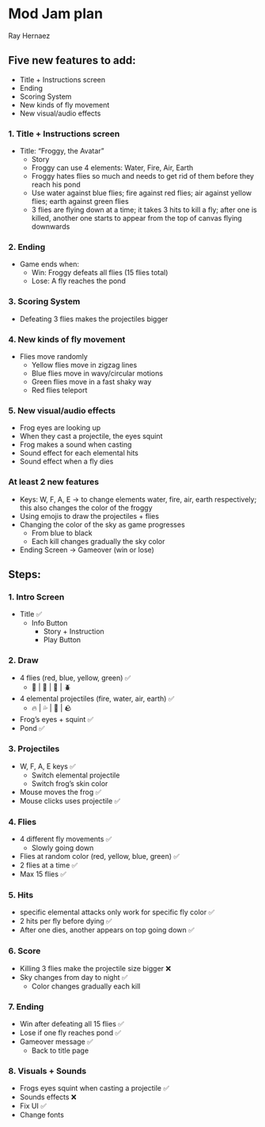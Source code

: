 # Mod Jam plan

Ray Hernaez

## Five new features to add:

- Title + Instructions screen
- Ending
- Scoring System
- New kinds of fly movement
- New visual/audio effects

### 1. Title + Instructions screen

- Title: “Froggy, the Avatar”
    - Story
    - Froggy can use 4 elements: Water, Fire, Air, Earth
    - Froggy hates flies so much and needs to get rid of them before they reach his pond
    - Use water against blue flies; fire against red flies; air against yellow flies; earth against green flies
    - 3 flies are flying down at a time; it takes 3 hits to kill a fly; after one is killed, another one starts to appear from the top of canvas flying downwards

### 2. Ending

- Game ends when:
    - Win: Froggy defeats all flies (15 flies total)
    - Lose: A fly reaches the pond

### 3. Scoring System

- Defeating 3 flies makes the projectiles bigger

### 4. New kinds of fly movement

- Flies move randomly
    - Yellow flies move in zigzag lines
    - Blue flies move in wavy/circular motions
    - Green flies move in a fast shaky way
    - Red flies teleport

### 5. New visual/audio effects

- Frog eyes are looking up
- When they cast a projectile, the eyes squint
- Frog makes a sound when casting
- Sound effect for each elemental hits
- Sound effect when a fly dies

### At least 2 new features

- Keys: W, F, A, E -> to change elements water, fire, air, earth respectively; this also changes the color of the froggy
- Using emojis to draw the projectiles + flies
- Changing the color of the sky as game progresses
    - From blue to black
    - Each kill changes gradually the sky color
- Ending Screen -> Gameover (win or lose)

## Steps:

### 1. Intro Screen

- Title ✅
    - Info Button
        - Story + Instruction
        - Play Button

### 2. Draw

- 4 flies (red, blue, yellow, green) ✅
    - 🐞 | 🦋 | 🐝 | 🪲
- 4 elemental projectiles (fire, water, air, earth) ✅
    - 🔥 | 💦 | 💨 | 🪨
- Frog’s eyes + squint ✅
- Pond ✅

### 3. Projectiles

- W, F, A, E keys ✅
    - Switch elemental projectile
    - Switch frog’s skin color
- Mouse moves the frog ✅
- Mouse clicks uses projectile ✅

### 4. Flies

- 4 different fly movements ✅
    - Slowly going down
- Flies at random color (red, yellow, blue, green) ✅
- 2 flies at a time ✅
- Max 15 flies ✅

### 5. Hits

- specific elemental attacks only work for specific fly color ✅
- 2 hits per fly before dying ✅
- After one dies, another appears on top going down ✅

### 6. Score

- Killing 3 flies make the projectile size bigger ❌
- Sky changes from day to night ✅
    - Color changes gradually each kill

### 7. Ending

- Win after defeating all 15 flies ✅
- Lose if one fly reaches pond ✅
- Gameover message ✅
    - Back to title page 

### 8. Visuals + Sounds

- Frogs eyes squint when casting a projectile ✅
- Sounds effects ❌
- Fix UI ✅
- Change fonts